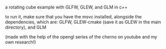 a rotating cube example with GLFW, GLEW, and GLM in c++

to run it, make sure that you have the msvc installed, alongside the dependencies, which are: GLFW, GLEW-cmake (save it as GLEW in the main directory), and GLM 

(made with the help of the opengl series of the cherno on youtube and my own research!)
